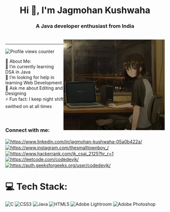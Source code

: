 <h1 align="center">Hi 👋, I'm Jagmohan Kushwaha</h1>
<h3 align="center">A Java developer enthusiast from India</h3>
<br/>   
 




<!-- Typing SVG by DenverCoder1 - https://github.com/DenverCoder1/readme-typing-svg -->


<img align="right" src="https://github.com/I-am-vishalmaurya/I-am-vishalmaurya/blob/main/cropped_image.png" alt="Unfortunately I didn't find the author of the pic, feel to open a pull request if found" width="320" />
<hr>


![Profile views counter](https://komarev.com/ghpvc/?username=codedevjk&&style=flat-square)   

 
💫 About Me:
<br>🌱 I’m currently learning DSA in Java<br>🤝 I’m looking for help in learning Web Development.<br>💬 Ask me about Editing and Designing<br>⚡ Fun fact: I keep night shift swithed on at all times 
<br/>  
<br>
<h3> Connect with me:</h3>
<p align="left">
<a href="https://www.linkedin.com/in/jagmohan-kushwaha-05a0b422a/" target="blank"><img align="center" src="https://raw.githubusercontent.com/rahuldkjain/github-profile-readme-generator/master/src/images/icons/Social/linked-in-alt.svg" alt="https://www.linkedin.com/in/jagmohan-kushwaha-05a0b422a/" height="30" width="40" /></a>
<a href="https://www.instagram.com/thesmalltownboy_/" target="blank"><img align="center" src="https://raw.githubusercontent.com/rahuldkjain/github-profile-readme-generator/master/src/images/icons/Social/instagram.svg" alt="https://www.instagram.com/thesmalltownboy_/" height="30" width="40" /></a>
<a href="https://www.hackerrank.com/jk_csai_2125?hr_r=1" target="blank"><img align="center" src="https://raw.githubusercontent.com/rahuldkjain/github-profile-readme-generator/master/src/images/icons/Social/hackerrank.svg" alt="https://www.hackerrank.com/jk_csai_2125?hr_r=1" height="30" width="40" /></a>
<a href="https://www.leetcode.com/codedevjk/" target="blank"><img align="center" src="https://raw.githubusercontent.com/rahuldkjain/github-profile-readme-generator/master/src/images/icons/Social/leet-code.svg" alt="https://leetcode.com/codedevjk/" height="30" width="40" /></a>
<a href="https://auth.geeksforgeeks.org/user/https://auth.geeksforgeeks.org/user/codedevjk/" target="blank"><img align="center" src="https://raw.githubusercontent.com/rahuldkjain/github-profile-readme-generator/master/src/images/icons/Social/geeks-for-geeks.svg" alt="https://auth.geeksforgeeks.org/user/codedevjk/" height="30" width="40" /></a>
</p> 



# 💻 Tech Stack:
 ![C](https://img.shields.io/badge/c-%2300599C.svg?style=flat&logo=c&logoColor=white) ![CSS3](https://img.shields.io/badge/css3-%231572B6.svg?style=flat&logo=css3&logoColor=white) ![Java](https://img.shields.io/badge/java-%23ED8B00.svg?style=flat&logo=java&logoColor=white) ![HTML5](https://img.shields.io/badge/html5-%23E34F26.svg?style=flat&logo=html5&logoColor=white) ![Adobe Lightroom](https://img.shields.io/badge/Adobe%20Lightroom-31A8FF.svg?style=flat&logo=Adobe%20Lightroom&logoColor=white) ![Adobe Photoshop](https://img.shields.io/badge/adobephotoshop-%2331A8FF.svg?style=flat&logo=adobephotoshop&logoColor=white)
